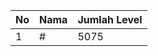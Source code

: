 | No | Nama            | Jumlah Level |
|----|-----------------|--------------|
| 1  | #    |    5075        |
